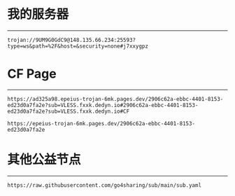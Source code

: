 # 我的服务器

---

`trojan://9UM9G0GdC9@148.135.66.234:25593?type=ws&path=%2F&host=&security=none#j7xxygpz`

# CF Page

---

`https://ad325a98.epeius-trojan-6mk.pages.dev/2906c62a-ebbc-4401-8153-ed23d0a7fa2e?sub=VLESS.fxxk.dedyn.io#2906c62a-ebbc-4401-8153-ed23d0a7fa2e?sub=VLESS.fxxk.dedyn.io#CF`

`https://epeius-trojan-6mk.pages.dev/2906c62a-ebbc-4401-8153-ed23d0a7fa2e
`
# 其他公益节点

---

`https://raw.githubusercontent.com/go4sharing/sub/main/sub.yaml`

